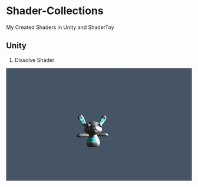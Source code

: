 # Shader-Collections
My Created Shaders in Unity and ShaderToy

## Unity
1. Dissolve Shader

 ![Dissolve](https://github.com/Duotun/Shader-Collections/blob/main/Demos/dissolveShader.gif)
